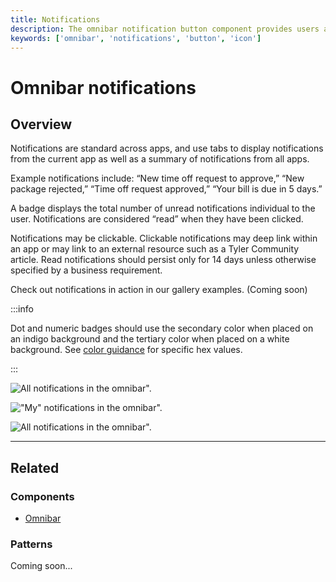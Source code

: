 ```yaml
---
title: Notifications
description: The omnibar notification button component provides users a familiar location to access their system notifications.
keywords: ['omnibar', 'notifications', 'button', 'icon']
---
```


# Omnibar notifications

<ComponentVisual
  figmaUrl=""
  storybookUrl="https://forge.tylerdev.io/main/?path=/story/components-app-bar-notifications--default" />

## Overview

Notifications are standard across apps, and use tabs to display notifications from the current app as well as a summary of notifications from all apps. 

Example notifications include: “New time off request to approve,” “New package rejected,” “Time off request approved,” “Your bill is due in 5 days.”

A badge displays the total number of unread notifications individual to the user. Notifications are considered “read” when they have been clicked.  

Notifications may be clickable. Clickable notifications may deep link within an app or may link to an external resource such as a Tyler Community article. Read notifications should persist only for 14 days unless otherwise specified by a business requirement. 

Check out notifications in action in our gallery examples. (Coming soon)

:::info

Dot and numeric badges should use the secondary color when placed on an indigo background and the tertiary color when placed on a white background. See [color guidance](/core-components/color/guidance) for specific hex values.

:::

<ImageBlock maxWidth="600px">

![All notifications in the omnibar".](/img/components/omnibar-notifications/notification-anatomy.png)

</ImageBlock>

<ImageBlock maxWidth="450px" caption="The notification dropdown displays a tab for all a user's notifications.">

!["My" notifications in the omnibar".](/img/components/omnibar-notifications/desktop-omni-notifications-mine.png)

</ImageBlock>

<ImageBlock maxWidth="450px" caption="The notification dropdown displays a tab for all notifications in the app a user is currently working in.">

![All notifications in the omnibar".](/img/components/omnibar-notifications/desktop-omni-notifications-this-app.png)

</ImageBlock>

---

## Related 

### Components

- [Omnibar](/components/omnibar)

### Patterns

Coming soon...
